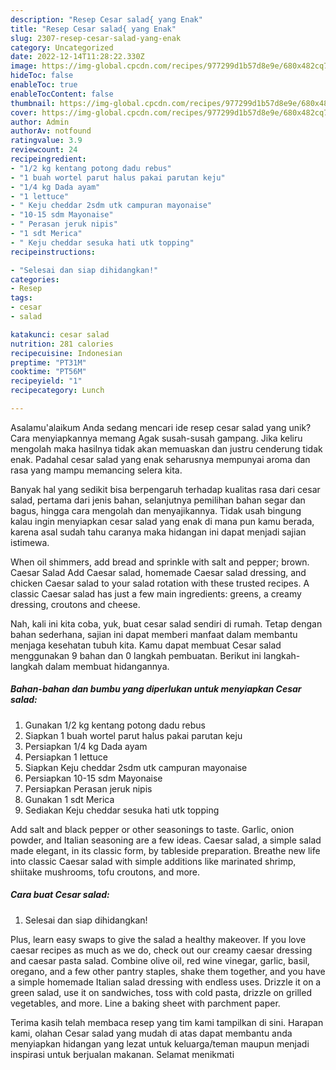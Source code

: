 ```yaml
---
description: "Resep Cesar salad{ yang Enak"
title: "Resep Cesar salad{ yang Enak"
slug: 2307-resep-cesar-salad-yang-enak
category: Uncategorized
date: 2022-12-14T11:28:22.330Z
image: https://img-global.cpcdn.com/recipes/977299d1b57d8e9e/680x482cq70/cesar-salad-foto-resep-utama.jpg
hideToc: false
enableToc: true
enableTocContent: false
thumbnail: https://img-global.cpcdn.com/recipes/977299d1b57d8e9e/680x482cq70/cesar-salad-foto-resep-utama.jpg
cover: https://img-global.cpcdn.com/recipes/977299d1b57d8e9e/680x482cq70/cesar-salad-foto-resep-utama.jpg
author: Admin
authorAv: notfound
ratingvalue: 3.9
reviewcount: 24
recipeingredient:
- "1/2 kg kentang potong dadu rebus"
- "1 buah wortel parut halus pakai parutan keju"
- "1/4 kg Dada ayam"
- "1 lettuce"
- " Keju cheddar 2sdm utk campuran mayonaise"
- "10-15 sdm Mayonaise"
- " Perasan jeruk nipis"
- "1 sdt Merica"
- " Keju cheddar sesuka hati utk topping"
recipeinstructions:

- "Selesai dan siap dihidangkan!"
categories:
- Resep
tags:
- cesar
- salad

katakunci: cesar salad 
nutrition: 281 calories
recipecuisine: Indonesian
preptime: "PT31M"
cooktime: "PT56M"
recipeyield: "1"
recipecategory: Lunch

---
```



Asalamu'alaikum Anda sedang mencari ide resep cesar salad yang unik? Cara menyiapkannya memang Agak susah-susah gampang. Jika keliru mengolah maka hasilnya tidak akan memuaskan dan justru cenderung tidak enak. Padahal cesar salad yang enak seharusnya mempunyai aroma dan rasa yang mampu memancing selera kita.


Banyak hal yang sedikit bisa berpengaruh terhadap kualitas rasa dari cesar salad, pertama dari jenis bahan, selanjutnya pemilihan bahan segar dan bagus, hingga cara mengolah dan menyajikannya. Tidak usah bingung kalau ingin menyiapkan cesar salad yang enak di mana pun kamu berada, karena asal sudah tahu caranya maka hidangan ini dapat menjadi sajian istimewa.

When oil shimmers, add bread and sprinkle with salt and pepper; brown. Caesar Salad Add Caesar salad, homemade Caesar salad dressing, and chicken Caesar salad to your salad rotation with these trusted recipes. A classic Caesar salad has just a few main ingredients: greens, a creamy dressing, croutons and cheese.


Nah, kali ini kita coba, yuk, buat cesar salad sendiri di rumah. Tetap dengan bahan sederhana, sajian ini dapat memberi manfaat dalam membantu menjaga kesehatan tubuh kita. Kamu dapat membuat Cesar salad menggunakan 9 bahan dan 0 langkah pembuatan. Berikut ini langkah-langkah dalam membuat hidangannya.

<!--inarticleads1-->

##### Bahan-bahan dan bumbu yang diperlukan untuk menyiapkan Cesar salad:

1. Gunakan 1/2 kg kentang potong dadu rebus
1. Siapkan 1 buah wortel parut halus pakai parutan keju
1. Persiapkan 1/4 kg Dada ayam
1. Persiapkan 1 lettuce
1. Siapkan  Keju cheddar 2sdm utk campuran mayonaise
1. Persiapkan 10-15 sdm Mayonaise
1. Persiapkan  Perasan jeruk nipis
1. Gunakan 1 sdt Merica
1. Sediakan  Keju cheddar sesuka hati utk topping


Add salt and black pepper or other seasonings to taste. Garlic, onion powder, and Italian seasoning are a few ideas. Caesar salad, a simple salad made elegant, in its classic form, by tableside preparation. Breathe new life into classic Caesar salad with simple additions like marinated shrimp, shiitake mushrooms, tofu croutons, and more. 

<!--inarticleads2-->

##### Cara buat Cesar salad:


1. Selesai dan siap dihidangkan!

Plus, learn easy swaps to give the salad a healthy makeover. If you love caesar recipes as much as we do, check out our creamy caesar dressing and caesar pasta salad. Combine olive oil, red wine vinegar, garlic, basil, oregano, and a few other pantry staples, shake them together, and you have a simple homemade Italian salad dressing with endless uses. Drizzle it on a green salad, use it on sandwiches, toss with cold pasta, drizzle on grilled vegetables, and more. Line a baking sheet with parchment paper. 

Terima kasih telah membaca resep yang tim kami tampilkan di sini. Harapan kami, olahan Cesar salad yang mudah di atas dapat membantu anda menyiapkan hidangan yang lezat untuk keluarga/teman maupun menjadi inspirasi untuk berjualan makanan. Selamat menikmati
